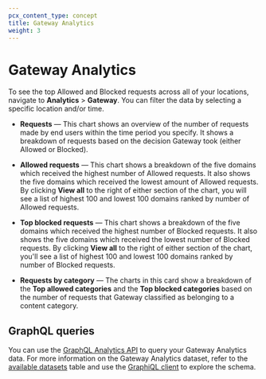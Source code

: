 ```yaml
---
pcx_content_type: concept
title: Gateway Analytics
weight: 3
---
```


# Gateway Analytics

To see the top Allowed and Blocked requests across all of your locations, navigate to **Analytics** > **Gateway**. You can filter the data by selecting a specific location and/or time.

- **Requests** — This chart shows an overview of the number of requests made by end users within the time period you specify. It shows a breakdown of requests based on the decision Gateway took (either Allowed or Blocked).

- **Allowed requests** — This chart shows a breakdown of the five domains which received the highest number of Allowed requests. It also shows the five domains which received the lowest amount of Allowed requests. By clicking **View all** to the right of either section of the chart, you will see a list of highest 100 and lowest 100 domains ranked by number of Allowed requests.

- **Top blocked requests** — This chart shows a breakdown of the five domains which received the highest number of Blocked requests. It also shows the five domains which received the lowest number of Blocked requests. By clicking **View all** to the right of either section of the chart, you'll see a list of highest 100 and lowest 100 domains ranked by number of Blocked requests.

- **Requests by category** — The charts in this card show a breakdown of the **Top allowed categories** and the **Top blocked categories** based on the number of requests that Gateway classified as belonging to a content category.

## GraphQL queries

You can use the [GraphQL Analytics API](/analytics/graphql-api/) to query your Gateway Analytics data. For more information on the Gateway Analytics dataset, refer to the [available datasets](/analytics/graphql-api/features/data-sets/#available-datasets) table and use the [GraphiQL client](/analytics/graphql-api/getting-started/explore-graphql-schema/) to explore the schema.
